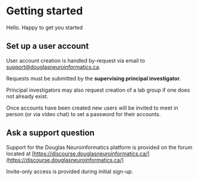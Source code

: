 # Getting started

Hello. Happy to get you started

## Set up a user account

User account creation is handled by-request via email to
[support@douglasneuroinformatics.ca](mailto:support@douglasneuroinformatics.ca).

Requests must be submitted by the **supervising principal investigator**.

Principal investigators may also request creation of a lab group if one does
not already exist.

Once accounts have been created new users will be invited to meet in person
(or via video chat) to set a password for their accounts.

## Ask a support question

Support for the Douglas Neuroinformatics platform is provided on the forum
located at [https://discourse.douglasneuroinformatics.ca/](https://discourse.douglasneuroinformatics.ca/)

Invite-only access is provided during initial sign-up.
